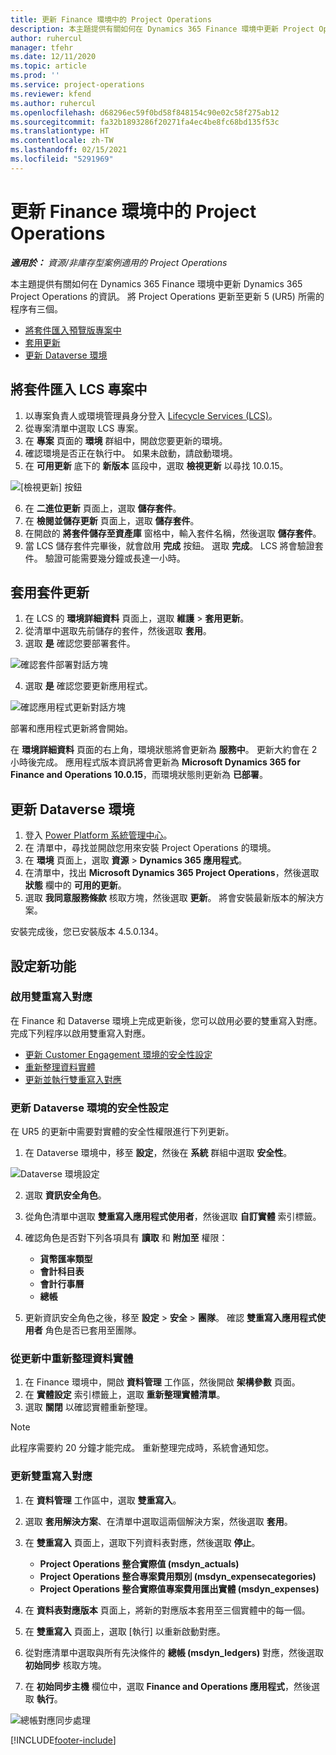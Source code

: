 ```yaml
---
title: 更新 Finance 環境中的 Project Operations
description: 本主題提供有關如何在 Dynamics 365 Finance 環境中更新 Project Operations 的資訊。
author: ruhercul
manager: tfehr
ms.date: 12/11/2020
ms.topic: article
ms.prod: ''
ms.service: project-operations
ms.reviewer: kfend
ms.author: ruhercul
ms.openlocfilehash: d68296ec59f0bd58f848154c90e02c58f275ab12
ms.sourcegitcommit: fa32b1893286f20271fa4ec4be8fc68bd135f53c
ms.translationtype: HT
ms.contentlocale: zh-TW
ms.lasthandoff: 02/15/2021
ms.locfileid: "5291969"
---
```

# <a name="update-project-operations-in-your-finance-environment"></a>更新 Finance 環境中的 Project Operations

_**適用於：** 資源/非庫存型案例適用的 Project Operations_


本主題提供有關如何在 Dynamics 365 Finance 環境中更新 Dynamics 365 Project Operations 的資訊。 將 Project Operations 更新至更新 5 (UR5) 所需的程序有三個。

- [將套件匯入預覽版專案中](#import)
- [套用更新](#apply)
- [更新 Dataverse 環境](#update)

## <a name="import-the-package-into-your-lcs-project"></a><a name="import"></a>將套件匯入 LCS 專案中

1. 以專案負責人或環境管理員身分登入 [Lifecycle Services (LCS)](https://lcs.dynamics.com/)。
2. 從專案清單中選取 LCS 專案。
3. 在 **專案** 頁面的 **環境** 群組中，開啟您要更新的環境。
4. 確認環境是否正在執行中。 如果未啟動，請啟動環境。
5. 在 **可用更新** 底下的 **新版本** 區段中，選取 **檢視更新** 以尋找 10.0.15。

![[檢視更新] 按鈕](media/view-update.png)

6. 在 **二進位更新** 頁面上，選取 **儲存套件**。
7. 在 **檢閱並儲存更新** 頁面上，選取 **儲存套件**。
8. 在開啟的 **將套件儲存至資產庫** 窗格中，輸入套件名稱，然後選取 **儲存套件**。
9. 當 LCS 儲存套件完畢後，就會啟用 **完成** 按鈕。 選取 **完成**。 LCS 將會驗證套件。 驗證可能需要幾分鐘或長達一小時。


## <a name="apply-the-package-update"></a><a name="apply"></a>套用套件更新

1. 在 LCS 的 **環境詳細資料** 頁面上，選取 **維護** > **套用更新**。
2. 從清單中選取先前儲存的套件，然後選取 **套用**。
3. 選取 **是** 確認您要部署套件。

![確認套件部署對話方塊](media/confirm-package-deployment.png)

4. 選取 **是** 確認您要更新應用程式。

![確認應用程式更新對話方塊](media/confirm-application-update.png)

部署和應用程式更新將會開始。 

在 **環境詳細資料** 頁面的右上角，環境狀態將會更新為 **服務中**。 更新大約會在 2 小時後完成。 應用程式版本資訊將會更新為 **Microsoft Dynamics 365 for Finance and Operations 10.0.15**，而環境狀態則更新為 **已部署**。


## <a name="update-your-dataverse-environment"></a><a name="update"></a>更新 Dataverse 環境

1. 登入 [Power Platform 系統管理中心](https://admin.powerplatform.com/)。
2. 在 清單中，尋找並開啟您用來安裝 Project Operations 的環境。
3. 在 **環境** 頁面上，選取 **資源** > **Dynamics 365 應用程式**。
4. 在清單中，找出 **Microsoft Dynamics 365 Project Operations**，然後選取 **狀態** 欄中的 **可用的更新**。
5. 選取 **我同意服務條款** 核取方塊，然後選取 **更新**。 將會安裝最新版本的解決方案。

安裝完成後，您已安裝版本 4.5.0.134。

## <a name="configure-new-features"></a>設定新功能

### <a name="enable-dual-write-mapping"></a>啟用雙重寫入對應

在 Finance 和 Dataverse 環境上完成更新後，您可以啟用必要的雙重寫入對應。 完成下列程序以啟用雙重寫入對應。

- [更新 Customer Engagement 環境的安全性設定](#security)
- [重新整理資料實體](#refresh)
- [更新並執行雙重寫入對應](#run)

### <a name="update-security-settings-on-the-dataverse-environment"></a><a name="security"></a>更新 Dataverse 環境的安全性設定

在 UR5 的更新中需要對實體的安全性權限進行下列更新。

1. 在 Dataverse 環境中，移至 **設定**，然後在 **系統** 群組中選取 **安全性**。

![Dataverse 環境設定](media/Picture21.png)

2. 選取 **資訊安全角色**。
3. 從角色清單中選取 **雙重寫入應用程式使用者**，然後選取 **自訂實體** 索引標籤。 
4. 確認角色是否對下列各項具有 **讀取** 和 **附加至** 權限：

      - **貨幣匯率類型**
      - **會計科目表** 
      - **會計行事曆** 
      - **總帳**

5. 更新資訊安全角色之後，移至 **設定** > **安全** > **團隊**。 確認 **雙重寫入應用程式使用者** 角色是否已套用至團隊。 

### <a name="refresh-data-entities-from-the-update"></a><a name="refresh"></a>從更新中重新整理資料實體

1. 在 Finance 環境中，開啟 **資料管理** 工作區，然後開啟 **架構參數** 頁面。
2. 在 **實體設定** 索引標籤上，選取 **重新整理實體清單**。
3. 選取 **關閉** 以確認實體重新整理。

 > [!NOTE]
 > 此程序需要約 20 分鐘才能完成。 重新整理完成時，系統會通知您。

### <a name="update-dual-write-mappings"></a><a name="run"></a>更新雙重寫入對應

1. 在 **資料管理** 工作區中，選取 **雙重寫入**。
2. 選取 **套用解決方案**、在清單中選取這兩個解決方案，然後選取 **套用**。
3. 在 **雙重寫入** 頁面上，選取下列資料表對應，然後選取 **停止**。

    - **Project Operations 整合實際值 (msdyn_actuals)**
    - **Project Operations 整合專案費用類別 (msdyn_expensecategories)**
    - **Project Operations 整合實際值專案費用匯出實體 (msdyn_expenses)**

4. 在 **資料表對應版本** 頁面上，將新的對應版本套用至三個實體中的每一個。
5. 在 **雙重寫入** 頁面上，選取 [執行] 以重新啟動對應。
6. 從對應清單中選取與所有先決條件的 **總帳 (msdyn_ledgers)** 對應，然後選取 **初始同步** 核取方塊。 
7. 在 **初始同步主機** 欄位中，選取 **Finance and Operations 應用程式**，然後選取 **執行**。
 
 ![總帳對應同步處理](media/DW6.png)
 


[!INCLUDE[footer-include](../includes/footer-banner.md)]